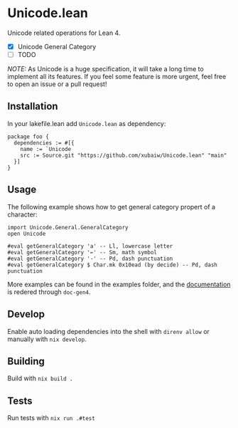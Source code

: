 # Unicode.lean

Unicode related operations for Lean 4.

- [x] Unicode General Category
- [ ] TODO

*NOTE:* As Unicode is a huge specification, it will take a long time to implement all its features. If you feel some feature is more urgent, feel free to open an issue or a pull request!

## Installation

In your lakefile.lean add `Unicode.lean` as dependency:

```lean
package foo {
  dependencies := #[{
    name := `Unicode
    src := Source.git "https://github.com/xubaiw/Unicode.lean" "main" 
  }]
}
```

## Usage

The following example shows how to get general category propert of a character:

```lean
import Unicode.General.GeneralCategory
open Unicode

#eval getGeneralCategory 'a' -- Ll, lowercase letter
#eval getGeneralCategory '←' -- Sm, math symbol
#eval getGeneralCategory '-' -- Pd, dash punctuation
#eval getGeneralCategory $ Char.mk 0x10ead (by decide) -- Pd, dash punctuation
```

More examples can be found in the examples folder, and the [documentation](https://xubaiw.github.io/Unicode.lean/Unicode.html) is redered through `doc-gen4`.

## Develop

Enable auto loading dependencies into the shell with `direnv allow` or manually with `nix develop`.

## Building

Build with `nix build .`

## Tests

Run tests with `nix run .#test`

